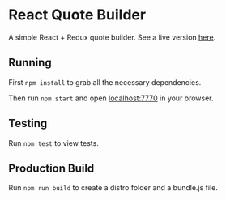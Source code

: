# React Quote Builder

A simple React + Redux quote builder. See a live version [here](https://react-quote-builder.herokuapp.com).

## Running

First `npm install` to grab all the necessary dependencies.

Then run `npm start` and open <localhost:7770> in your browser.

## Testing

Run `npm test` to view tests.

## Production Build

Run `npm run build` to create a distro folder and a bundle.js file.
